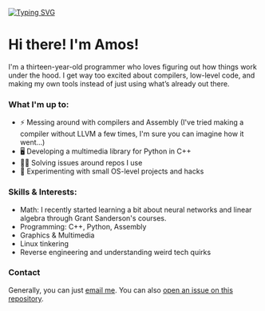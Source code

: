 [![Typing SVG](https://readme-typing-svg.demolab.com?font=Courier+New&duration=1000&pause=500&width=435&lines=.section+.data;msg%3A;.asciz+%22Hey+there!%5Cn%22;msglen+%3D+.+-+msg;.section+.text;.globl+_start;mov+%240x01%2C+%25rax;mov+%240x01%2C+%25rdi;leaq+message(%25rip)%2C+%25rsi;movq+%24msglen%2C+%25rsi;syscall;mov+%240x3C%2C+%25rax;xor+%25rdi%2C+%25rdi;syscall)](https://git.io/typing-svg)

# Hi there! I'm Amos!

I'm a thirteen-year-old programmer who loves figuring out how things work under the hood. I get way too excited about compilers, low-level code, and making my own tools instead of just using what’s already out there.

### What I'm up to:
- ⚡ Messing around with compilers and Assembly (I've tried making a compiler without LLVM a few times, I'm sure you can imagine how it went...)
- 🖥️ Developing a multimedia library for Python in C++
- 🕵️‍♂️ Solving issues around repos I use
- 🚀 Experimenting with small OS-level projects and hacks

### Skills & Interests:
- Math: I recently started learning a bit about neural networks and linear algebra through Grant Sanderson's courses.
- Programming: C++, Python, Assembly
- Graphics & Multimedia
- Linux tinkering
- Reverse engineering and understanding weird tech quirks

### Contact
Generally, you can just [email me](mailto:amosbarsinai@gmail.com). You can also
 [open an issue on this repository](https://github.com/amosbarsinai/amosbarsinai/issues).
